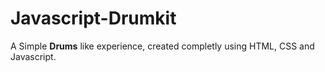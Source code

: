 # Javascript-Drumkit

A Simple <b>Drums</b> like experience, created completly using HTML, CSS and Javascript.
